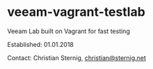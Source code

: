 # veeam-vagrant-testlab
Veeam Lab built on Vagrant for fast testing

Established: 01.01.2018

Contact: Christian Sternig, christian@sternig.net
